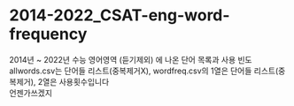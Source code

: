 # 2014-2022_CSAT-eng-word-frequency
2014년 ~ 2022년 수능 영어영역 (듣기제외) 에 나온 단어 목록과 사용 빈도 <br>
allwords.csv는 단어들 리스트(중복제거X), wordfreq.csv의 1열은 단어들 리스트(중복제거), 2열은 사용횟수입니다 <br>
언젠가쓰겠지